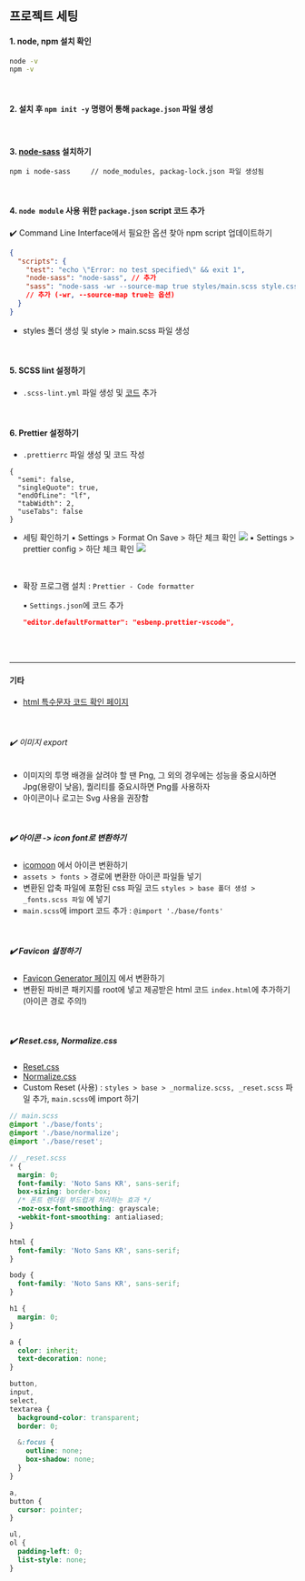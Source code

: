 ## 프로젝트 세팅

#### 1. node, npm 설치 확인

```bash
node -v
npm -v
```

</br>

#### 2. 설치 후 `npm init -y` 명령어 통해 `package.json` 파일 생성

</br>

#### 3. <a href="https://www.npmjs.com/package/node-sass">node-sass</a> 설치하기

```bash
npm i node-sass     // node_modules, packag-lock.json 파일 생성됨
```

</br>

#### 4. `node module` 사용 위한 `package.json` script 코드 추가

✔️ Command Line Interface에서 필요한 옵션 찾아 npm script 업데이트하기

```json
{
  "scripts": {
    "test": "echo \"Error: no test specified\" && exit 1",
    "node-sass": "node-sass", // 추가
    "sass": "node-sass -wr --source-map true styles/main.scss style.css"
    // 추가 (-wr, --source-map true는 옵션)
  }
}
```

- styles 폴더 생성 및 style > main.scss 파일 생성

</br>

#### 5. SCSS lint 설정하기

- `.scss-lint.yml` 파일 생성 및 <a href="https://gist.github.com/rohjs/e3fde744756de0d142ec2820c1cf4fcd">코드</a> 추가

</br>

#### 6. Prettier 설정하기

- `.prettierrc` 파일 생성 및 코드 작성

```
{
  "semi": false,
  "singleQuote": true,
  "endOfLine": "lf",
  "tabWidth": 2,
  "useTabs": false
}
```

- 세팅 확인하기
  ▪️ Settings > Format On Save > 하단 체크 확인
  <image src="./assets/images/reademe-images/prettier-setting1.png"/>
  ▪️ Settings > prettier config > 하단 체크 확인
  <image src="./assets/images/reademe-images/prettier-setting2.png"/>

<br/>

- 확장 프로그램 설치 : `Prettier - Code formatter`

  ▪️ `Settings.json`에 코드 추가

  ```json
  "editor.defaultFormatter": "esbenp.prettier-vscode",
  ```

<br/>
<br/>

---

#### 기타

- <a href="https://tools.w3cub.com/html-entities">html 특수문자 코드 확인 페이지</a>

</br>

###### ✔️ 이미지 export

- 이미지의 투명 배경을 살려야 할 땐 Png, 그 외의 경우에는 성능을 중요시하면 Jpg(용량이 낮음), 퀄리티를 중요시하면 Png를 사용하자
- 아이콘이나 로고는 Svg 사용을 권장함

<br/>

##### ✔️ 아이콘 -> icon font로 변환하기

- <a href="https://icomoon.io/app/#/select">icomoon</a> 에서 아이콘 변환하기
- `assets > fonts >` 경로에 변환한 아이콘 파일들 넣기
- 변환된 압축 파일에 포함된 css 파일 코드 `styles > base 폴더 생성 > _fonts.scss 파일` 에 넣기
- `main.scss`에 import 코드 추가 : `@import './base/fonts'`

<br/>

##### ✔️ Favicon 설정하기

- <a href="https://realfavicongenerator.net/">Favicon Generator 페이지</a> 에서 변환하기
- 변환된 파비콘 패키지를 root에 넣고 제공받은 html 코드 `index.html`에 추가하기 (아이콘 경로 주의!)

<br/>

##### ✔️ Reset.css, Normalize.css

- <a href="https://meyerweb.com/eric/tools/css/reset/">Reset.css</a>
- <a href="https://necolas.github.io/normalize.css/">Normalize.css</a>
- Custom Reset (사용) : `styles > base > _normalize.scss, _reset.scss` 파일 추가, `main.scss`에 import 하기

```scss
// main.scss
@import './base/fonts';
@import './base/normalize';
@import './base/reset';
```

```scss
// _reset.scss
* {
  margin: 0;
  font-family: 'Noto Sans KR', sans-serif;
  box-sizing: border-box;
  /* 폰트 렌더링 부드럽게 처리하는 효과 */
  -moz-osx-font-smoothing: grayscale;
  -webkit-font-smoothing: antialiased;
}

html {
  font-family: 'Noto Sans KR', sans-serif;
}

body {
  font-family: 'Noto Sans KR', sans-serif;
}

h1 {
  margin: 0;
}

a {
  color: inherit;
  text-decoration: none;
}

button,
input,
select,
textarea {
  background-color: transparent;
  border: 0;

  &:focus {
    outline: none;
    box-shadow: none;
  }
}

a,
button {
  cursor: pointer;
}

ul,
ol {
  padding-left: 0;
  list-style: none;
}
```

<br/>
